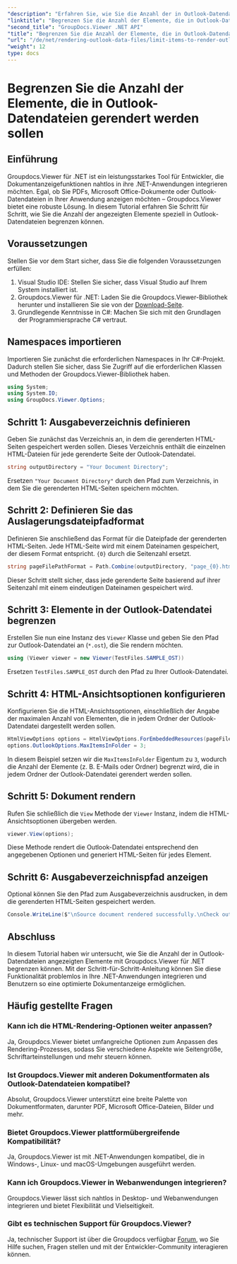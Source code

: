 ```yaml
---
"description": "Erfahren Sie, wie Sie die Anzahl der in Outlook-Datendateien gerenderten Elemente mit Groupdocs.Viewer für .NET begrenzen. Folgen Sie unserer Schritt-für-Schritt-Anleitung für eine nahtlose Integration."
"linktitle": "Begrenzen Sie die Anzahl der Elemente, die in Outlook-Datendateien gerendert werden sollen"
"second_title": "GroupDocs.Viewer .NET API"
"title": "Begrenzen Sie die Anzahl der Elemente, die in Outlook-Datendateien gerendert werden sollen"
"url": "/de/net/rendering-outlook-data-files/limit-items-to-render-outlook-data-files/"
"weight": 12
type: docs
---
```

# Begrenzen Sie die Anzahl der Elemente, die in Outlook-Datendateien gerendert werden sollen

## Einführung
Groupdocs.Viewer für .NET ist ein leistungsstarkes Tool für Entwickler, die Dokumentanzeigefunktionen nahtlos in ihre .NET-Anwendungen integrieren möchten. Egal, ob Sie PDFs, Microsoft Office-Dokumente oder Outlook-Datendateien in Ihrer Anwendung anzeigen möchten – Groupdocs.Viewer bietet eine robuste Lösung. In diesem Tutorial erfahren Sie Schritt für Schritt, wie Sie die Anzahl der angezeigten Elemente speziell in Outlook-Datendateien begrenzen können.
## Voraussetzungen
Stellen Sie vor dem Start sicher, dass Sie die folgenden Voraussetzungen erfüllen:
1. Visual Studio IDE: Stellen Sie sicher, dass Visual Studio auf Ihrem System installiert ist.
2. Groupdocs.Viewer für .NET: Laden Sie die Groupdocs.Viewer-Bibliothek herunter und installieren Sie sie von der [Download-Seite](https://releases.groupdocs.com/viewer/net/).
3. Grundlegende Kenntnisse in C#: Machen Sie sich mit den Grundlagen der Programmiersprache C# vertraut.

## Namespaces importieren
Importieren Sie zunächst die erforderlichen Namespaces in Ihr C#-Projekt. Dadurch stellen Sie sicher, dass Sie Zugriff auf die erforderlichen Klassen und Methoden der Groupdocs.Viewer-Bibliothek haben.
```csharp
using System;
using System.IO;
using GroupDocs.Viewer.Options;
```
## Schritt 1: Ausgabeverzeichnis definieren
Geben Sie zunächst das Verzeichnis an, in dem die gerenderten HTML-Seiten gespeichert werden sollen. Dieses Verzeichnis enthält die einzelnen HTML-Dateien für jede gerenderte Seite der Outlook-Datendatei.
```csharp
string outputDirectory = "Your Document Directory";
```
Ersetzen `"Your Document Directory"` durch den Pfad zum Verzeichnis, in dem Sie die gerenderten HTML-Seiten speichern möchten.
## Schritt 2: Definieren Sie das Auslagerungsdateipfadformat
Definieren Sie anschließend das Format für die Dateipfade der gerenderten HTML-Seiten. Jede HTML-Seite wird mit einem Dateinamen gespeichert, der diesem Format entspricht. `{0}` durch die Seitenzahl ersetzt.
```csharp
string pageFilePathFormat = Path.Combine(outputDirectory, "page_{0}.html");
```
Dieser Schritt stellt sicher, dass jede gerenderte Seite basierend auf ihrer Seitenzahl mit einem eindeutigen Dateinamen gespeichert wird.
## Schritt 3: Elemente in der Outlook-Datendatei begrenzen
Erstellen Sie nun eine Instanz des `Viewer` Klasse und geben Sie den Pfad zur Outlook-Datendatei an (`*.ost`), die Sie rendern möchten.
```csharp
using (Viewer viewer = new Viewer(TestFiles.SAMPLE_OST))
```
Ersetzen `TestFiles.SAMPLE_OST` durch den Pfad zu Ihrer Outlook-Datendatei.
## Schritt 4: HTML-Ansichtsoptionen konfigurieren
Konfigurieren Sie die HTML-Ansichtsoptionen, einschließlich der Angabe der maximalen Anzahl von Elementen, die in jedem Ordner der Outlook-Datendatei dargestellt werden sollen.
```csharp
HtmlViewOptions options = HtmlViewOptions.ForEmbeddedResources(pageFilePathFormat);
options.OutlookOptions.MaxItemsInFolder = 3;
```
In diesem Beispiel setzen wir die `MaxItemsInFolder` Eigentum zu `3`, wodurch die Anzahl der Elemente (z. B. E-Mails oder Ordner) begrenzt wird, die in jedem Ordner der Outlook-Datendatei gerendert werden sollen.
## Schritt 5: Dokument rendern
Rufen Sie schließlich die `View` Methode der `Viewer` Instanz, indem die HTML-Ansichtsoptionen übergeben werden.
```csharp
viewer.View(options);
```
Diese Methode rendert die Outlook-Datendatei entsprechend den angegebenen Optionen und generiert HTML-Seiten für jedes Element.
## Schritt 6: Ausgabeverzeichnispfad anzeigen
Optional können Sie den Pfad zum Ausgabeverzeichnis ausdrucken, in dem die gerenderten HTML-Seiten gespeichert werden.
```csharp
Console.WriteLine($"\nSource document rendered successfully.\nCheck output in {outputDirectory}.");
```

## Abschluss
In diesem Tutorial haben wir untersucht, wie Sie die Anzahl der in Outlook-Datendateien angezeigten Elemente mit Groupdocs.Viewer für .NET begrenzen können. Mit der Schritt-für-Schritt-Anleitung können Sie diese Funktionalität problemlos in Ihre .NET-Anwendungen integrieren und Benutzern so eine optimierte Dokumentanzeige ermöglichen.
## Häufig gestellte Fragen
### Kann ich die HTML-Rendering-Optionen weiter anpassen?
Ja, Groupdocs.Viewer bietet umfangreiche Optionen zum Anpassen des Rendering-Prozesses, sodass Sie verschiedene Aspekte wie Seitengröße, Schriftarteinstellungen und mehr steuern können.
### Ist Groupdocs.Viewer mit anderen Dokumentformaten als Outlook-Datendateien kompatibel?
Absolut, Groupdocs.Viewer unterstützt eine breite Palette von Dokumentformaten, darunter PDF, Microsoft Office-Dateien, Bilder und mehr.
### Bietet Groupdocs.Viewer plattformübergreifende Kompatibilität?
Ja, Groupdocs.Viewer ist mit .NET-Anwendungen kompatibel, die in Windows-, Linux- und macOS-Umgebungen ausgeführt werden.
### Kann ich Groupdocs.Viewer in Webanwendungen integrieren?
Groupdocs.Viewer lässt sich nahtlos in Desktop- und Webanwendungen integrieren und bietet Flexibilität und Vielseitigkeit.
### Gibt es technischen Support für Groupdocs.Viewer?
Ja, technischer Support ist über die Groupdocs verfügbar [Forum](https://forum.groupdocs.com/c/viewer/9), wo Sie Hilfe suchen, Fragen stellen und mit der Entwickler-Community interagieren können.